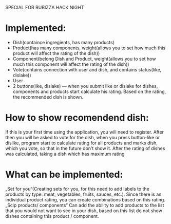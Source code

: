 SPECIAL FOR RUBIZZA HACK NIGHT
# Implemented:
- Dish(containce ingregients, has many products)  
- Product(has many components, weight(allows you to set how much this product will affect the rating of the dish))
- Component(belong Dish and Product, weight(allows you to set how much this component will affect the rating of the dish))
- Vote(contains connection with user and dish, and contains status(like, dislake))
- User
- 2 buttons(like, dislake) — when you submit like or dislake for dishes, components and products  start calculate his rating. Based on the rating, the recommended dish is shown.
	
 # How to show recomendend dish:
If this is your first time using the application, you will need to register. After then you will be asked to vote for the dish, when you press button-like or dislike, program start to calculate rating for all products and marks dish, which you vote, so that in the future don’t show it. After the rating of dishes was calculated, taking a dish which has maximum rating

# What can be implemented:
„Set for you“(Creating sets for you, for this need to add labels to the products by type: meat, vegetables, fruits, sauces, etc.). Since there is an individual product rating, you can create combinations based on this rating.
„Scip products/ components“  Сan add the ability to add products to the list that you would not want to see in your dish, based on this list do not show dishes containing this product / component.
